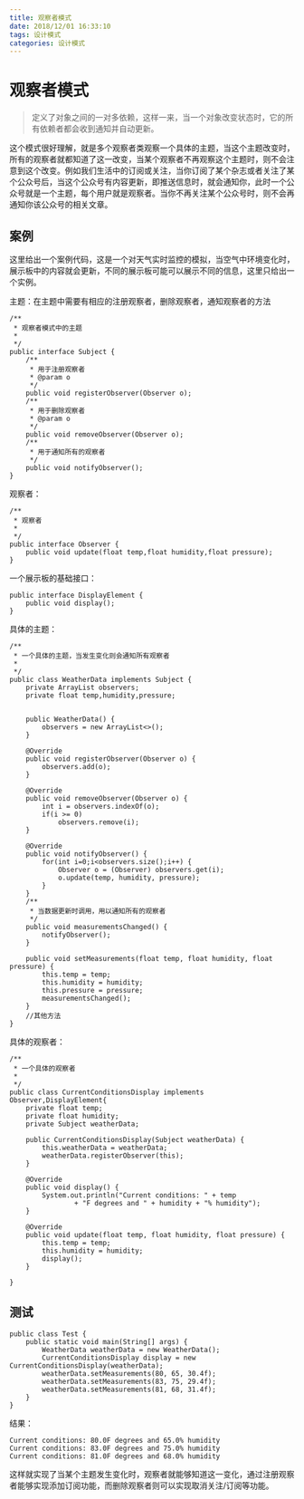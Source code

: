 ```yaml
---
title: 观察者模式
date: 2018/12/01 16:33:10
tags: 设计模式
categories: 设计模式
---
```

# 观察者模式

> 定义了对象之间的一对多依赖，这样一来，当一个对象改变状态时，它的所有依赖者都会收到通知并自动更新。
<!--more-->
这个模式很好理解，就是多个观察者类观察一个具体的主题，当这个主题改变时，所有的观察者就都知道了这一改变，当某个观察者不再观察这个主题时，则不会注意到这个改变。例如我们生活中的订阅或关注，当你订阅了某个杂志或者关注了某个公众号后，当这个公众号有内容更新，即推送信息时，就会通知你，此时一个公众号就是一个主题，每个用户就是观察者。当你不再关注某个公众号时，则不会再通知你该公众号的相关文章。

## 案例
这里给出一个案例代码，这是一个对天气实时监控的模拟，当空气中环境变化时，展示板中的内容就会更新，不同的展示板可能可以展示不同的信息，这里只给出一个实例。

主题：在主题中需要有相应的注册观察者，删除观察者，通知观察者的方法

    /**
     * 观察者模式中的主题
     *
     */
    public interface Subject {
    	/**
    	 * 用于注册观察者
    	 * @param o
    	 */
    	public void registerObserver(Observer o);
    	/**
    	 * 用于删除观察者
    	 * @param o
    	 */
    	public void removeObserver(Observer o);
    	/**
    	 * 用于通知所有的观察者
    	 */
    	public void notifyObserver();
    }

观察者：

    /**
     * 观察者
     *
     */
    public interface Observer {
    	public void update(float temp,float humidity,float pressure);
    }

一个展示板的基础接口：

    public interface DisplayElement {
    	public void display();
    }

具体的主题：

    /**
     * 一个具体的主题，当发生变化则会通知所有观察者
     *
     */
    public class WeatherData implements Subject {
    	private ArrayList observers;
    	private float temp,humidity,pressure;
    
    	
    	public WeatherData() {
    		observers = new ArrayList<>();
    	}
    
    	@Override
    	public void registerObserver(Observer o) {
    		observers.add(o);
    	}
    
    	@Override
    	public void removeObserver(Observer o) {
    		int i = observers.indexOf(o);
    		if(i >= 0)
    			observers.remove(i);
    	}
    
    	@Override
    	public void notifyObserver() {
    		for(int i=0;i<observers.size();i++) {
    			Observer o = (Observer) observers.get(i);
    			o.update(temp, humidity, pressure);
    		}
    	}
    	/**
    	 * 当数据更新时调用，用以通知所有的观察者
    	 */
    	public void measurementsChanged() {
    		notifyObserver();
    	}
    
    	public void setMeasurements(float temp, float humidity, float pressure) {
    		this.temp = temp;
    		this.humidity = humidity;
    		this.pressure = pressure;
    		measurementsChanged();
    	}
    	//其他方法
    }

具体的观察者：

    /**
     * 一个具体的观察者
     *
     */
    public class CurrentConditionsDisplay implements Observer,DisplayElement{
    	private float temp;
    	private float humidity;
    	private Subject weatherData;
    	
    	public CurrentConditionsDisplay(Subject weatherData) {
    		this.weatherData = weatherData;
    		weatherData.registerObserver(this);
    	}
    
    	@Override
    	public void display() {
    		System.out.println("Current conditions: " + temp
    				+ "F degrees and " + humidity + "% humidity");
    	}
    
    	@Override
    	public void update(float temp, float humidity, float pressure) {
    		this.temp = temp;
    		this.humidity = humidity;
    		display();
    	}
    
    }

## 测试

    public class Test {
    	public static void main(String[] args) {
    		WeatherData weatherData = new WeatherData();
    		CurrentConditionsDisplay display = new CurrentConditionsDisplay(weatherData);
    		weatherData.setMeasurements(80, 65, 30.4f);
    		weatherData.setMeasurements(83, 75, 29.4f);
    		weatherData.setMeasurements(81, 68, 31.4f);
    	}
    }

结果：

    Current conditions: 80.0F degrees and 65.0% humidity
    Current conditions: 83.0F degrees and 75.0% humidity
    Current conditions: 81.0F degrees and 68.0% humidity

这样就实现了当某个主题发生变化时，观察者就能够知道这一变化，通过注册观察者能够实现添加订阅功能，而删除观察者则可以实现取消关注/订阅等功能。
